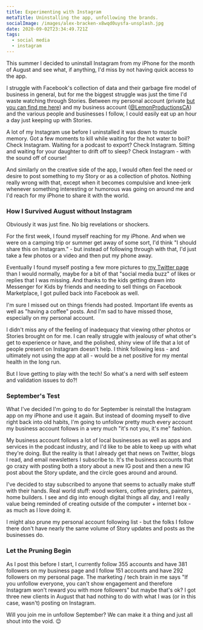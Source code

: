 ```yaml
---
title: Experimenting with Instagram
metaTitle: Uninstalling the app, unfollowing the brands.
socialImage: /images/alex-bracken-x8wqd0uysfa-unsplash.jpg
date: 2020-09-02T23:34:49.721Z
tags:
  - social media
  - instagram
---
```

This summer I decided to uninstall Instagram from my iPhone for the month of August and see what, if anything, I'd miss by not having quick access to the app.

I struggle with Facebook's collection of data and their garbage fire model of business in general, but for me the biggest struggle was just the time I'd waste watching through Stories. Between my personal account (private [but you can find me here](https://www.instagram.com/ichrisv2/)) and my business account ([@LemonProductionsCA](https://www.instagram.com/lemonproductionsca/)) and the various people and businesses I follow, I could easily eat up an hour a day just keeping up with Stories.

A lot of my Instagram use before I uninstalled it was down to muscle memory. Got a few moments to kill while waiting for the hot water to boil? Check Instagram. Waiting for a podcast to export? Check Instagram. Sitting and waiting for your daughter to drift off to sleep? Check Instagram - with the sound off of course!

And similarly on the creative side of the app, I would often feel the need or desire to post something to my Story or as a collection of photos. Nothing really wrong with that, except when it becomes compulsive and knee-jerk whenever something interesting or humorous was going on around me and I'd reach for my iPhone to share it with the world. 

### How I Survived August without Instagram

Obviously it was just fine. No big revelations or shockers. 

For the first week, I found myself reaching for my iPhone. And when we were on a camping trip or summer get away of some sort, I'd think "I should share this on Instagram." - but instead of following through with that, I'd just take a few photos or a video and then put my phone away.

Eventually I found myself posting a few more pictures to [my Twitter page](https://twitter.com/iChris) than I would normally, maybe for a bit of that "social media buzz" of likes or replies that I was missing. And thanks to the kids getting drawn into Messenger for Kids by friends and needing to sell things on Facebook Marketplace, I got pulled back into Facebook as well.

I'm sure I missed out on things friends had posted. Important life events as well as "having a coffee" posts. And I'm sad to have missed those, especially on my personal account. 

I didn't miss any of the feeling of inadequacy that viewing other photos or Stories brought on for me. I can really struggle with jealousy of what other's get to experience or have, and the polished, shiny view of life that a lot of people present on Instagram doesn't help. I think following less - and ultimately not using the app at all - would be a net positive for my mental health in the long run.

But I love getting to play with the tech! So what's a nerd with self esteem and validation issues to do?!

### September's Test

What I've decided I'm going to do for September is reinstall the Instagram app on my iPhone and use it again. But instead of dooming myself to dive right back into old habits, I'm going to unfollow pretty much every account my business account follows in a very much "it's not you, it's me" fashion.

My business account follows a lot of local businesses as well as apps and services in the podcast industry, and I'd like to be able to keep up with what they're doing. But the reality is that I already get that news on Twitter, blogs I read, and email newsletters I subscribe to. It's the business accounts that go crazy with posting both a story about a new IG post and then a new IG post about the Story update, and the circle goes around and around.

I've decided to stay subscribed to anyone that seems to actually make stuff with their hands. Real world stuff: wood workers, coffee grinders, painters, home builders. I see and dig into enough digital things all day, and I really value being reminded of creating outside of the computer + internet box - as much as I love doing it.

I might also prune my personal account following list - but the folks I follow there don't have nearly the same volume of Story updates and posts as the businesses do.

### Let the Pruning Begin

As I post this before I start, I currently follow 355 accounts and have 381 followers on my business page and I follow 151 accounts and have 292 followers on my personal page. The marketing / tech brain in me says "If you unfollow everyone, you can't show engagement and therefore Instagram won't reward you with more followers" but maybe that's ok? I got three new clients in August that had nothing to do with what I was (or in this case, wasn't) posting on Instagram.

Will you join me in unfollow September? We can make it a thing and just all shout into the void. 😉